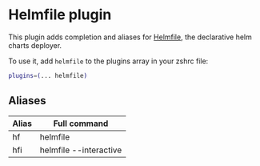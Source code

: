 # Helmfile plugin

This plugin adds completion and aliases for [Helmfile](https://helmfile.readthedocs.io/), the declarative helm charts deployer.

To use it, add `helmfile` to the plugins array in your zshrc file:

```zsh
plugins=(... helmfile)
```

## Aliases

| Alias |  Full command          |
| ----- | ---------------------- |
| hf    | helmfile               |
| hfi   | helmfile --interactive |
